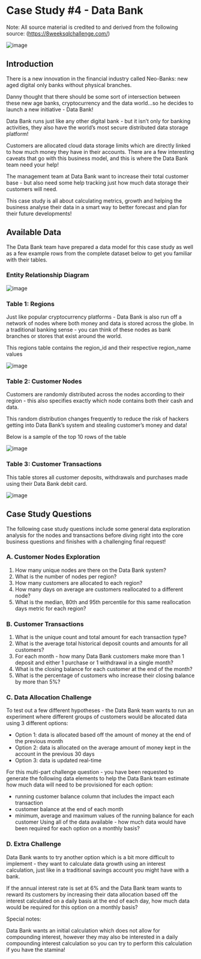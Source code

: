 # Case Study #4 - Data Bank

Note: All source material is credited to and derived from the following source: (https://8weeksqlchallenge.com/)

![image](https://github.com/KG-GitHubRepo/SQL-Projects/assets/95182287/417b446a-4320-4dd0-9750-91140d149264)

## Introduction
There is a new innovation in the financial industry called Neo-Banks: new aged digital only banks without physical branches.

Danny thought that there should be some sort of intersection between these new age banks, cryptocurrency and the data world…so he decides to launch a new initiative - Data Bank!

Data Bank runs just like any other digital bank - but it isn’t only for banking activities, they also have the world’s most secure distributed data storage platform!

Customers are allocated cloud data storage limits which are directly linked to how much money they have in their accounts. There are a few interesting caveats that go with this business model, and this is where the Data Bank team need your help!

The management team at Data Bank want to increase their total customer base - but also need some help tracking just how much data storage their customers will need.

This case study is all about calculating metrics, growth and helping the business analyse their data in a smart way to better forecast and plan for their future developments!

## Available Data
The Data Bank team have prepared a data model for this case study as well as a few example rows from the complete dataset below to get you familiar with their tables.

### Entity Relationship Diagram
![image](https://github.com/KG-GitHubRepo/SQL-Projects/assets/95182287/b486fe5b-87f6-489b-bd09-015d432a9da8)

### Table 1: Regions
Just like popular cryptocurrency platforms - Data Bank is also run off a network of nodes where both money and data is stored across the globe. In a traditional banking sense - you can think of these nodes as bank branches or stores that exist around the world.

This regions table contains the region_id and their respective region_name values

![image](https://github.com/KG-GitHubRepo/SQL-Projects/assets/95182287/11749197-212c-490e-b7e7-9ece9272c3a9)

### Table 2: Customer Nodes
Customers are randomly distributed across the nodes according to their region - this also specifies exactly which node contains both their cash and data.

This random distribution changes frequently to reduce the risk of hackers getting into Data Bank’s system and stealing customer’s money and data!

Below is a sample of the top 10 rows of the table

![image](https://github.com/KG-GitHubRepo/SQL-Projects/assets/95182287/47020ba2-e539-4f7a-bdb6-829449af51b4)

### Table 3: Customer Transactions
This table stores all customer deposits, withdrawals and purchases made using their Data Bank debit card.

![image](https://github.com/KG-GitHubRepo/SQL-Projects/assets/95182287/0f563e05-d19f-4344-83c5-3f5df899f0ee)

## Case Study Questions
The following case study questions include some general data exploration analysis for the nodes and transactions before diving right into the core business questions and finishes with a challenging final request!

### A. Customer Nodes Exploration
1. How many unique nodes are there on the Data Bank system?
2. What is the number of nodes per region?
3. How many customers are allocated to each region?
4. How many days on average are customers reallocated to a different node?
5. What is the median, 80th and 95th percentile for this same reallocation days metric for each region?
   
### B. Customer Transactions
1. What is the unique count and total amount for each transaction type?
2. What is the average total historical deposit counts and amounts for all customers?
3. For each month - how many Data Bank customers make more than 1 deposit and either 1 purchase or 1 withdrawal in a single month?
4. What is the closing balance for each customer at the end of the month?
5. What is the percentage of customers who increase their closing balance by more than 5%?

   
### C. Data Allocation Challenge
To test out a few different hypotheses - the Data Bank team wants to run an experiment where different groups of customers would be allocated data using 3 different options:

  * Option 1: data is allocated based off the amount of money at the end of the previous month
  * Option 2: data is allocated on the average amount of money kept in the account in the previous 30 days
  * Option 3: data is updated real-time
    
For this multi-part challenge question - you have been requested to generate the following data elements to help the Data Bank team estimate how much data will need to be provisioned for each option:

  * running customer balance column that includes the impact each transaction
  * customer balance at the end of each month
  * minimum, average and maximum values of the running balance for each customer
Using all of the data available - how much data would have been required for each option on a monthly basis?

### D. Extra Challenge
Data Bank wants to try another option which is a bit more difficult to implement - they want to calculate data growth using an interest calculation, just like in a traditional savings account you might have with a bank.

If the annual interest rate is set at 6% and the Data Bank team wants to reward its customers by increasing their data allocation based off the interest calculated on a daily basis at the end of each day, how much data would be required for this option on a monthly basis?

Special notes:

Data Bank wants an initial calculation which does not allow for compounding interest, however they may also be interested in a daily compounding interest calculation so you can try to perform this calculation if you have the stamina!




